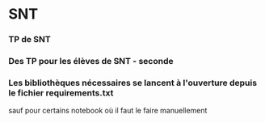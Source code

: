 # SNT
### TP de SNT
### Des TP pour les élèves de SNT - seconde

### Les bibliothèques nécessaires se lancent à l'ouverture depuis le fichier requirements.txt

sauf pour certains notebook où il faut le faire manuellement
